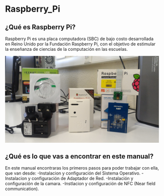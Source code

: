# Raspberry_Pi

## ¿Qué es Raspberry Pi?
  Raspberry Pi es una placa computadora (SBC) de bajo costo desarrollada en Reino Unido por la Fundación Raspberry Pi, con el objetivo de estimular la enseñanza de ciencias de la computación en las escuelas.

![Raspberry Pi 2](Fotos/P_20170203_135833.jpg?raw=true "Raspberry Pi 2")

## ¿Qué es lo que vas a encontrar en este manual?
  En este manual encontraras los primeros pasos para poder trabajar con ella, que van desde:
    -Instalacion y configuración del Sistema Operativo.
    -Instalacion y configuración de Adaptador de Red.
    -Instalación y configuración  de la camara.
    -Instlacion y configuración de NFC (Near field communication).
